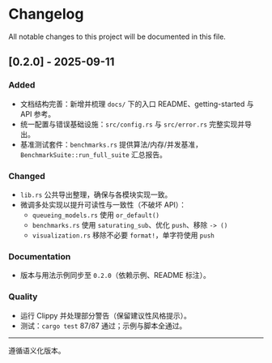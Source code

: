 # Changelog

All notable changes to this project will be documented in this file.

## [0.2.0] - 2025-09-11

### Added
- 文档结构完善：新增并梳理 `docs/` 下的入口 README、getting-started 与 API 参考。
- 统一配置与错误基础设施：`src/config.rs` 与 `src/error.rs` 完整实现并导出。
- 基准测试套件：`benchmarks.rs` 提供算法/内存/并发基准，`BenchmarkSuite::run_full_suite` 汇总报告。

### Changed
- `lib.rs` 公共导出整理，确保与各模块实现一致。
- 微调多处实现以提升可读性与一致性（不破坏 API）：
  - `queueing_models.rs` 使用 `or_default()`
  - `benchmarks.rs` 使用 `saturating_sub`、优化 `push`、移除 `-> ()`
  - `visualization.rs` 移除不必要 `format!`，单字符使用 `push`

### Documentation
- 版本与用法示例同步至 `0.2.0`（依赖示例、README 标注）。

### Quality
- 运行 Clippy 并处理部分警告（保留建议性风格提示）。
- 测试：`cargo test` 87/87 通过；示例与脚本全通过。

---

遵循语义化版本。

